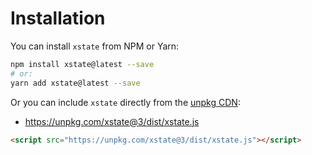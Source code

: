 # Installation

You can install `xstate` from NPM or Yarn:

```bash
npm install xstate@latest --save
# or:
yarn add xstate@latest --save
```

Or you can include `xstate` directly from the [unpkg CDN](https://unpkg.com):

- https://unpkg.com/xstate@3/dist/xstate.js

```html
<script src="https://unpkg.com/xstate@3/dist/xstate.js"></script>
```
